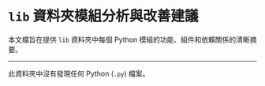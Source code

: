 # `lib` 資料夾模組分析與改善建議

本文檔旨在提供 `lib` 資料夾中每個 Python 模組的功能、組件和依賴關係的清晰摘要。

---

此資料夾中沒有發現任何 Python (`.py`) 檔案。
